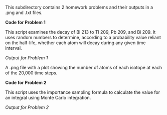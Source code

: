 This subdirectory contains 2 homework problems and their outputs in a .png and 
.txt files.

**Code for Problem 1**

This script examines the decay of Bi 213 to Tl 209, Pb 209, and Bi 209.  It
uses random numbers to determine, according to a probability value reliant on
the half-life, whether each atom will decay during any given time interval.

*Output for Problem 1*

A .png file with a plot showing the number of atoms of each isotope at each of
the 20,000 time steps.

**Code for Problem 2**

This script uses the importance sampling formula to calculate the value for an
integral using Monte Carlo integration.

*Output for Problem 2*